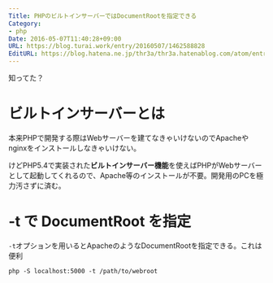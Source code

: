```yaml
---
Title: PHPのビルトインサーバーではDocumentRootを指定できる
Category:
- php
Date: 2016-05-07T11:40:28+09:00
URL: https://blog.turai.work/entry/20160507/1462588828
EditURL: https://blog.hatena.ne.jp/thr3a/thr3a.hatenablog.com/atom/entry/6653812171394783398
---
```


知ってた？

# ビルトインサーバーとは

本来PHPで開発する際はWebサーバーを建てなきゃいけないのでApacheやnginxをインストールしなきゃいけない。

けどPHP5.4で実装された**ビルトインサーバー機能**を使えばPHPがWebサーバーとして起動してくれるので、Apache等のインストールが不要。開発用のPCを極力汚さずに済む。

# -t で DocumentRoot を指定

`-t`オプションを用いるとApacheのようなDocumentRootを指定できる。これは便利

```
php -S localhost:5000 -t /path/to/webroot
```
